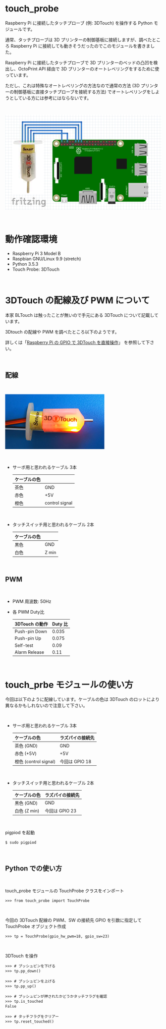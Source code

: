 # touch_probe
Raspberry Pi に接続したタッチプローブ (例: 3DTouch) を操作する Python モジュールです。

通常、タッチプローブは 3D プリンターの制御基板に接続しますが、調べたところ Raspberry Pi に接続しても動きそうだったのでこのモジュールを書きました。

Raspberry Pi に接続したタッチプローブで 3D プリンターのベッドの凸凹を検出し、OctoPrint API 経由で 3D プリンターのオートレベリングをするために使っています。

ただし、これは特殊なオートレベリングの方法なので通常の方法 (3D プリンターの制御基板に直接タッチプローブを接続する方法) でオートレベリングをしようとしている方には参考にはならないです。

<br/>

![wiring](img/wiring.png)

<br/>

# 動作確認環境

- Raspberry Pi 3 Model B
- Raspbian GNU/Linux 9.9 (stretch)
- Python 3.5.3
- Touch Probe: 3DTouch

<br/>

# 3DTouch の配線及び PWM について

本家 BLTouch は触ったことが無いので手元にある 3DTouch について記載しています。

3Dtouch の配線や PWM を調べたところ以下のようです。

詳しくは「[Raspberry Pi の GPIO で 3DTouch を直接操作](http://ne-zu-ppo.blogspot.com/2019/06/raspberry-pi-gpio-3dtouch.html)」 を参照して下さい。

<br/>

## 配線

<br/>

![3dtouch](img/3dtouch.jpg)

<br/>

- サーボ用と思われるケーブル 3本

    | ケーブルの色 |                   |
    |--------------|-------------------|
    | 茶色         | GND               |
    | 赤色         | +5V               |
    | 橙色         | control signal    |

<br/>

- タッチスイッチ用と思われるケーブル 2本

    | ケーブルの色 |           |
    |--------------|-----------|
    | 黒色         | GND       |
    | 白色         | Z min     |

<br/>

## PWM

<br/>

- PWM 周波数: 50Hz

- 各 PWM Duty比

    | 3DTouch の動作 | Duty 比 |
    |----------------|---------|
    | Push-pin Down  | 0.035   |
    | Push-pin Up    | 0.075   |
    | Self-test      | 0.09    |
    | Alarm Release  | 0.11    |

<br/>

# touch_prbe モジュールの使い方

今回は以下のように配線しています。ケーブルの色は 3DTouch のロットにより異なるかもしれないので注意して下さい。

<br/>

- サーボ用と思われるケーブル 3本

    | ケーブルの色          | ラズパイの接続先 |
    |-----------------------|------------------|
    | 茶色 (GND)            | GND              |
    | 赤色 (+5V)            | +5V              |
    | 橙色 (control signal) | 今回は GPIO 18   |

<br/>

- タッチスイッチ用と思われるケーブル 2本

    | ケーブルの色  | ラズパイの接続先 |
    |---------------|------------------|
    | 黒色 (GND)    | GND              |
    | 白色 (Z min)  | 今回は GPIO 23   |

<br/>

pigpiod を起動

```
$ sudo pigpiod
```

<br/>

## Python での使い方

<br/>

touch_probe モジュールの TouchProbe クラスをインポート

```
>>> from touch_probe import TouchProbe
```

<br/>

今回の 3DTouch 配線の PWM、SW の接続先 GPIO を引数に指定して TouchProbe オブジェクト作成

```
>>> tp = TouchProbe(gpio_hw_pwm=18, gpio_sw=23)
```

<br/>

3DTouch を操作

```
>>> # プッシュピンを下げる
>>> tp.pp_down()

>>> # プッシュピンを上げる
>>> tp.pp_up()

>>> # プッシュピンが押されたかどうかタッチフラグを確認
>>> tp.is_touched
False

>>> # タッチフラグをクリアー
>>> tp.reset_touched()
```
